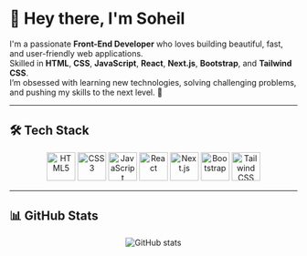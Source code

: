 # 👋 Hey there, I'm Soheil  

I'm a passionate **Front-End Developer** who loves building beautiful, fast, and user-friendly web applications.  
Skilled in **HTML**, **CSS**, **JavaScript**, **React**, **Next.js**, **Bootstrap**, and **Tailwind CSS**.  
I’m obsessed with learning new technologies, solving challenging problems, and pushing my skills to the next level. 🚀  

---

## 🛠 Tech Stack
<p align="center">
  <img src="https://cdn.jsdelivr.net/gh/devicons/devicon/icons/html5/html5-original.svg" width="50" title="HTML5"/>
  <img src="https://cdn.jsdelivr.net/gh/devicons/devicon/icons/css3/css3-original.svg" width="50" title="CSS3"/>
  <img src="https://cdn.jsdelivr.net/gh/devicons/devicon/icons/javascript/javascript-original.svg" width="50" title="JavaScript"/>
  <img src="https://cdn.jsdelivr.net/gh/devicons/devicon/icons/react/react-original.svg" width="50" title="React"/>
  <img src="https://cdn.jsdelivr.net/gh/devicons/devicon/icons/nextjs/nextjs-original.svg" width="50" title="Next.js"/>
  <img src="https://cdn.jsdelivr.net/gh/devicons/devicon/icons/bootstrap/bootstrap-original.svg" width="50" title="Bootstrap"/>
  <img src="https://cdn.jsdelivr.net/gh/devicons/devicon/icons/tailwindcss/tailwindcss-plain.svg" width="50" title="Tailwind CSS"/>
</p>

---

## 📊 GitHub Stats
<p align="center">
  <img src="https://github-readme-stats.vercel.app/api?username=3oheil-rostami&show_icons=true&theme=radical" alt="GitHub stats"/>
</p>
